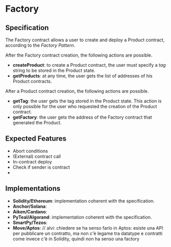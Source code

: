 # Factory

## Specification

The Factory contract allows a user to create and 
deploy a Product contract,
according to the *Factory Pattern*.

After the Factory contract creation, 
the following actions are possible.
- **createProduct**: to create a Product 
contract, the user must specify a *tag* 
string to be stored in the Product state. 
- **getProducts**: at any time, the user gets 
the list of addresses of his Product contracts.

After a Product contract creation, 
the following actions are possible.
- **getTag**: the user gets the tag stored in 
the Product state. This action is only possible 
for the user who requested the creation of the 
Product contract.
- **getFactory**: the user gets the address
of the Factory contract that generated the 
Product.


## Expected Features

- Abort conditions
- (External) contract call
- In-contract deploy
- Check if sender is contract
- 
## Implementations

- **Solidity/Ethereum**: implementation coherent with the specification.
- **Anchor/Solana**: 
- **Aiken/Cardano**:
- **PyTeal/Algorand**: implementation coherent with the specification.
- **SmartPy/Tezos**:
- **Move/Aptos**: // alvi: chiedere se ha senso farlo in Aptos: esiste una API per pubblicare un contratto, ma non c'è legame tra datatype e contratti come invece c'è in Solidity, quindi non ha senso una factory
